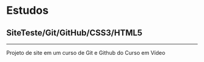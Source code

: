 # Estudos
## SiteTeste/Git/GitHub/CSS3/HTML5
---
 Projeto de site em um curso de Git e Github do Curso em Vídeo
